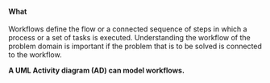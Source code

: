 <link rel="stylesheet" href="{{baseUrl}}/css/textbook.css">

<div class="website-content">

#### What

<div id="main">

Workflows define the flow or a connected sequence of steps in which a process or a set of tasks is executed.   Understanding the workflow of the problem domain is important if the problem that is to be solved is connected to the workflow.

**A UML Activity diagram (AD) can model workflows.**

</div>
</div>
